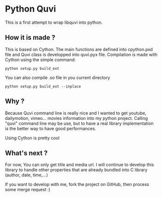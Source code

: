 # Python Quvi

This is a first attempt to wrap libquvi into python.

## How it is made ?

This is based on Cython. The main functions are defined into cpython.pxd file and Quvi class is developped into quvi.pyx file.
Compilation is made with Cython using the simple command:

    python setup.py build_ext

You can also compile .so file in you current directory

	python setup.py build_ext --inplace

## Why ?

Because Quvi command line is really nice and I wanted to get youtube, dailymotion, vimeo... movies information into my python project. Calling "quvi" command line may be use, but to have a real library implementation is the better way to have good performances. 

Using Cython is pretty cool

## What's next ?

For now, You can only get title and media url. I will continue to develop this library to handle other properties that are already bundled into C library (author, date, time,...) 

If you want to develop with me, fork the project on GitHub, then process some merge request :)

